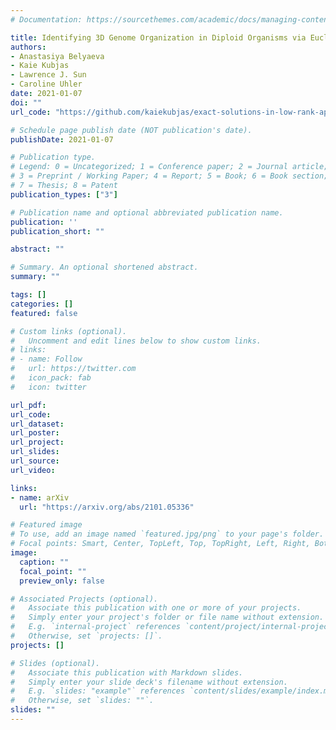 ```yaml
---
# Documentation: https://sourcethemes.com/academic/docs/managing-content/

title: Identifying 3D Genome Organization in Diploid Organisms via Euclidean Distance Geometry
authors: 
- Anastasiya Belyaeva 
- Kaie Kubjas
- Lawrence J. Sun
- Caroline Uhler
date: 2021-01-07
doi: ""
url_code: "https://github.com/kaiekubjas/exact-solutions-in-low-rank-approximation-with-zeros"

# Schedule page publish date (NOT publication's date).
publishDate: 2021-01-07

# Publication type.
# Legend: 0 = Uncategorized; 1 = Conference paper; 2 = Journal article;
# 3 = Preprint / Working Paper; 4 = Report; 5 = Book; 6 = Book section;
# 7 = Thesis; 8 = Patent
publication_types: ["3"]

# Publication name and optional abbreviated publication name.
publication: ''
publication_short: ""

abstract: ""

# Summary. An optional shortened abstract.
summary: ""

tags: []
categories: []
featured: false

# Custom links (optional).
#   Uncomment and edit lines below to show custom links.
# links:
# - name: Follow
#   url: https://twitter.com
#   icon_pack: fab
#   icon: twitter

url_pdf: 
url_code: 
url_dataset:
url_poster:
url_project:
url_slides:
url_source:
url_video:

links:
- name: arXiv
  url: "https://arxiv.org/abs/2101.05336"

# Featured image
# To use, add an image named `featured.jpg/png` to your page's folder. 
# Focal points: Smart, Center, TopLeft, Top, TopRight, Left, Right, BottomLeft, Bottom, BottomRight.
image:
  caption: ""
  focal_point: ""
  preview_only: false

# Associated Projects (optional).
#   Associate this publication with one or more of your projects.
#   Simply enter your project's folder or file name without extension.
#   E.g. `internal-project` references `content/project/internal-project/index.md`.
#   Otherwise, set `projects: []`.
projects: []

# Slides (optional).
#   Associate this publication with Markdown slides.
#   Simply enter your slide deck's filename without extension.
#   E.g. `slides: "example"` references `content/slides/example/index.md`.
#   Otherwise, set `slides: ""`.
slides: ""
---
```

